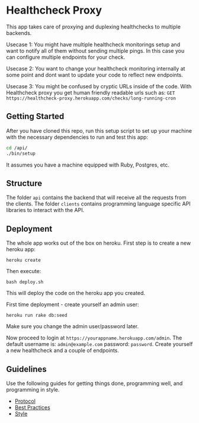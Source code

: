# Healthcheck Proxy

This app takes care of proxying and duplexing healthchecks to multiple backends.

Usecase 1:
You might have multiple healthcheck monitorings setup and want to notify all of them without sending multiple pings. In this case you can configure multiple endpoints for your check.

Usecase 2:
You want to change your healthcheck monitoring internally at some point and
dont want to update your code to reflect new endpoints.

Usecase 3:
You might be confused by cryptic URLs inside of the code. With Healthcheck
proxy you get human friendly readable urls such as:
`GET https://healthcheck-proxy.herokuapp.com/checks/long-running-cron`

## Getting Started

After you have cloned this repo, run this setup script to set up your machine
with the necessary dependencies to run and test this app:

```sh
cd /api/
./bin/setup
```

It assumes you have a machine equipped with Ruby, Postgres, etc.

## Structure

The folder `api` contains the backend that will receive all the requests from
the clients. The folder `clients` contains programming language specific API
libraries to interact with the API.

## Deployment

The whole app works out of the box on heroku. First step is to create a new
heroku app:

`heroku create`

Then execute:

```
bash deploy.sh
```

This will deploy the code on the heroku app you created.

First time deployment - create yourself an admin user:

`heroku run rake db:seed`

Make sure you change the admin user/password later.

Now proceed to login at `https://yourappname.herokuapp.com/admin`. The default
username is: `admin@example.com` password: `password`. Create yourself a new
healthcheck and a couple of endpoints.

## Guidelines

Use the following guides for getting things done, programming well, and
programming in style.

* [Protocol](http://github.com/thoughtbot/guides/blob/master/protocol)
* [Best Practices](http://github.com/thoughtbot/guides/blob/master/best-practices)
* [Style](http://github.com/thoughtbot/guides/blob/master/style)
